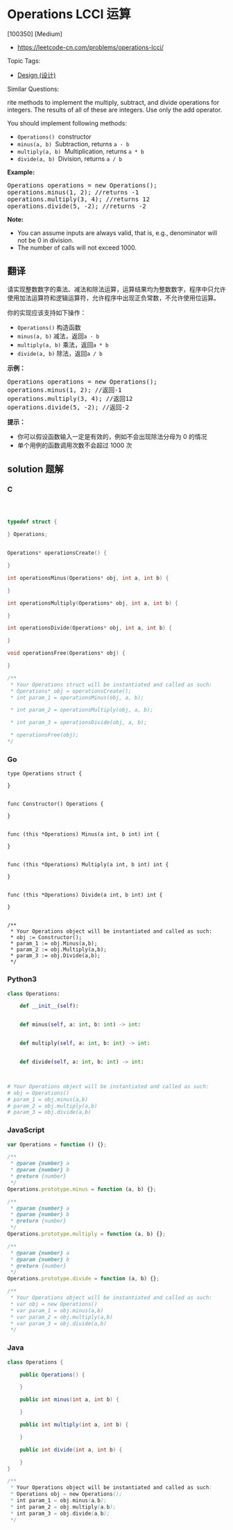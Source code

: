 # Operations LCCI 运算

[100350] [Medium]

- https://leetcode-cn.com/problems/operations-lcci/

Topic Tags:

- [Design (设计)](https://leetcode-cn.com/tag/design/)

Similar Questions:

rite methods to implement the multiply, subtract, and divide operations for integers. The results of all of these are integers. Use only the add operator.

You should implement following methods:

- `Operations()`  constructor
- `minus(a, b)`  Subtraction, returns `a - b`
- `multiply(a, b)`  Multiplication, returns `a * b`
- `divide(a, b)`  Division, returns `a / b`

**Example:**

<pre>Operations operations = new Operations();
operations.minus(1, 2); //returns -1
operations.multiply(3, 4); //returns 12
operations.divide(5, -2); //returns -2
</pre>

**Note:**

- You can assume inputs are always valid, that is, e.g., denominator will not be 0 in division.
- The number of calls will not exceed 1000.

## 翻译

请实现整数数字的乘法、减法和除法运算，运算结果均为整数数字，程序中只允许使用加法运算符和逻辑运算符，允许程序中出现正负常数，不允许使用位运算。

你的实现应该支持如下操作：

- `Operations()` 构造函数
- `minus(a, b)` 减法，返回`a - b`
- `multiply(a, b)` 乘法，返回`a * b`
- `divide(a, b)` 除法，返回`a / b`

**示例：**

<pre>Operations operations = new Operations();
operations.minus(1, 2); //返回-1
operations.multiply(3, 4); //返回12
operations.divide(5, -2); //返回-2
</pre>

**提示：**

- 你可以假设函数输入一定是有效的，例如不会出现除法分母为 0 的情况
- 单个用例的函数调用次数不会超过 1000 次

## solution 题解

### C

```c



typedef struct {

} Operations;


Operations* operationsCreate() {

}

int operationsMinus(Operations* obj, int a, int b) {

}

int operationsMultiply(Operations* obj, int a, int b) {

}

int operationsDivide(Operations* obj, int a, int b) {

}

void operationsFree(Operations* obj) {

}

/**
 * Your Operations struct will be instantiated and called as such:
 * Operations* obj = operationsCreate();
 * int param_1 = operationsMinus(obj, a, b);

 * int param_2 = operationsMultiply(obj, a, b);

 * int param_3 = operationsDivide(obj, a, b);

 * operationsFree(obj);
*/
```

### Go

```golang
type Operations struct {

}


func Constructor() Operations {

}


func (this *Operations) Minus(a int, b int) int {

}


func (this *Operations) Multiply(a int, b int) int {

}


func (this *Operations) Divide(a int, b int) int {

}


/**
 * Your Operations object will be instantiated and called as such:
 * obj := Constructor();
 * param_1 := obj.Minus(a,b);
 * param_2 := obj.Multiply(a,b);
 * param_3 := obj.Divide(a,b);
 */
```

### Python3

```python
class Operations:

    def __init__(self):


    def minus(self, a: int, b: int) -> int:


    def multiply(self, a: int, b: int) -> int:


    def divide(self, a: int, b: int) -> int:



# Your Operations object will be instantiated and called as such:
# obj = Operations()
# param_1 = obj.minus(a,b)
# param_2 = obj.multiply(a,b)
# param_3 = obj.divide(a,b)
```

### JavaScript

```javascript
var Operations = function () {};

/**
 * @param {number} a
 * @param {number} b
 * @return {number}
 */
Operations.prototype.minus = function (a, b) {};

/**
 * @param {number} a
 * @param {number} b
 * @return {number}
 */
Operations.prototype.multiply = function (a, b) {};

/**
 * @param {number} a
 * @param {number} b
 * @return {number}
 */
Operations.prototype.divide = function (a, b) {};

/**
 * Your Operations object will be instantiated and called as such:
 * var obj = new Operations()
 * var param_1 = obj.minus(a,b)
 * var param_2 = obj.multiply(a,b)
 * var param_3 = obj.divide(a,b)
 */
```

### Java

```java
class Operations {

    public Operations() {

    }

    public int minus(int a, int b) {

    }

    public int multiply(int a, int b) {

    }

    public int divide(int a, int b) {

    }
}

/**
 * Your Operations object will be instantiated and called as such:
 * Operations obj = new Operations();
 * int param_1 = obj.minus(a,b);
 * int param_2 = obj.multiply(a,b);
 * int param_3 = obj.divide(a,b);
 */
```
